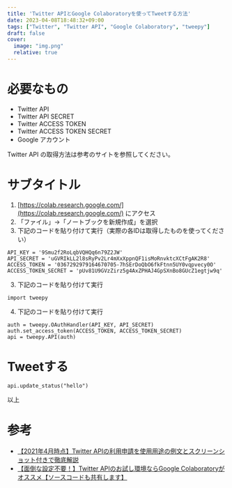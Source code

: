 ```yaml
---
title: 'Twitter APIとGoogle Colaboratoryを使ってTweetする方法'
date: 2023-04-08T18:48:32+09:00
tags: ["Twitter", "Twitter API", "Google Colaboratory", "tweepy"]
draft: false
cover:
  image: "img.png"
  relative: true
---
```


# 必要なもの

- Twitter API
- Twitter API SECRET
- Twitter ACCESS TOKEN
- Twitter ACCESS TOKEN SECRET
- Google アカウント

Twitter API の取得方法は参考のサイトを参照してください。

# サブタイトル

1. [https://colab.research.google.com/](https://colab.research.google.com/) にアクセス
2. 「ファイル」→「ノートブックを新規作成」を選択
3. 下記のコードを貼り付けて実行（実際の各IDは取得したものを使ってください）
```
API_KEY = '9Smu2f2RoLqbVQHQq6n79Z2JW'
API_SECRET = 'uGVRIkLL2l8sRyPv2Lr4mXxXppnQF1isMoRnvktcXCtFgAK2R8'
ACCESS_TOKEN = '0367292979164670705-7hSErDoQbO6fkFtnn5UY0vqpvecy0O'
ACCESS_TOKEN_SECRET = 'pUv81U9GVzZirz5g4AxZPHAJ4GpSXnBo8GUcZ1egtjw9q'
```
3. 下記のコードを貼り付けて実行
```
import tweepy
```
4. 下記のコードを貼り付けて実行
```
auth = tweepy.OAuthHandler(API_KEY, API_SECRET)
auth.set_access_token(ACCESS_TOKEN, ACCESS_TOKEN_SECRET)
api = tweepy.API(auth)
```

# Tweetする
```
api.update_status("hello")
```

以上

# 参考
- [【2021年4月時点】Twitter APIの利用申請を使用用途の例文とスクリーンショット付きで徹底解説](https://bloomtectec.com/twitter-api-application-procedure/)
- [【面倒な設定不要！】Twitter APIのお試し環境ならGoogle Colaboratoryがオススメ【ソースコードも共有します】](https://bloomtectec.com/use-twitter-api-in-google-colab/)
